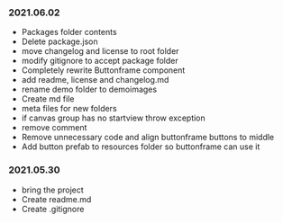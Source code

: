 ### 2021.06.02
- Packages folder contents
- Delete package.json
- move changelog and license to root folder
- modify gitignore to accept package folder
- Completely rewrite Buttonframe component
- add readme, license and changelog.md
- rename demo folder to demoimages
- Create md file
- meta files for new folders
- if canvas group has no startview throw exception
- remove comment
- Remove unnecessary code and align buttonframe buttons to middle
- Add button prefab to resources folder so buttonframe can use it
### 2021.05.30
- bring the project
- Create readme.md
- Create .gitignore
